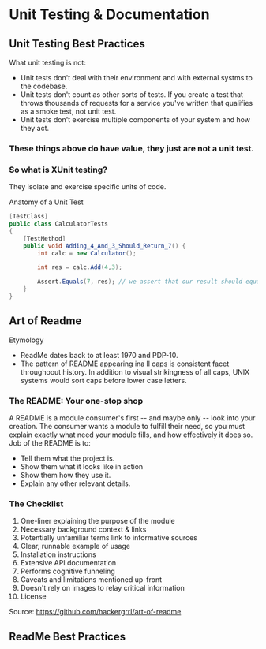 # Unit Testing & Documentation

## Unit Testing Best Practices
What unit testing is not:
- Unit tests don't deal with their environment and with external systms to the codebase.
- Unit tests don't count as other sorts of tests. If you create a test that throws thousands of requests for a service you've written that qualifies as a smoke test, not unit test.
- Unit tests don't exercise multiple components of your system and how they act. <br>

### These things above do have value, they just are not a unit test.

### So what is XUnit testing?
They isolate and exercise specific units of code.

Anatomy of a Unit Test 
``` cs
[TestClass]
public class CalculatorTests
{
    [TestMethod]
    public void Adding_4_And_3_Should_Return_7() {
        int calc = new Calculator();

        int res = calc.Add(4,3);

        Assert.Equals(7, res); // we assert that our result should equal 7, and pass if the test is true
    }
}
```

## Art of Readme
Etymology
- ReadMe dates back to at least 1970 and PDP-10. 
- The pattern of README appearing ina ll caps is consistent facet throughoout history. In addition to visual strikingness of all caps, UNIX systems would sort caps before lower case letters.

### The README: Your one-stop shop
A README is a module consumer's first -- and maybe only -- look into your creation. The consumer wants a module to fulfill their need, so you must explain exactly what need your module fills, and how effectively it does so. <br>
Job of the README is to:
- Tell them what the project is.
- Show them what it looks like in action
- Show them how they use it.
- Explain any other relevant details.

### The Checklist
1. One-liner explaining the purpose of the module
2. Necessary background context & links
3. Potentially unfamiliar terms link to informative sources
4. Clear, runnable example of usage
5. Installation instructions
6. Extensive API documentation
7. Performs cognitive funneling
8. Caveats and limitations mentioned up-front
9. Doesn't rely on images to relay critical information
10. License

Source: https://github.com/hackergrrl/art-of-readme
## ReadMe Best Practices
